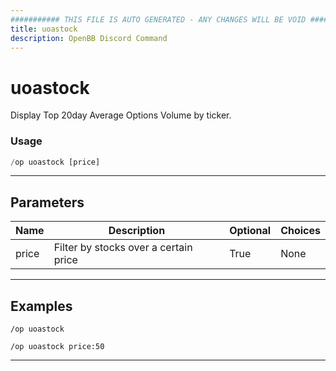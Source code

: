 ```yaml
---
########### THIS FILE IS AUTO GENERATED - ANY CHANGES WILL BE VOID ###########
title: uoastock
description: OpenBB Discord Command
---
```


# uoastock

Display Top 20day Average Options Volume by ticker.

### Usage

```python wordwrap
/op uoastock [price]
```

---

## Parameters

| Name | Description | Optional | Choices |
| ---- | ----------- | -------- | ------- |
| price | Filter by stocks over a certain price | True | None |


---

## Examples

```
/op uoastock
```

```
/op uoastock price:50
```

---
